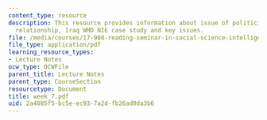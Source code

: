 ```yaml
---
content_type: resource
description: This resource provides information about issue of politicization, historical
  relationship, Iraq WMD NIE case study and key issues.
file: /media/courses/17-908-reading-seminar-in-social-science-intelligence-and-national-security-fall-2005/2a4085f5bc5eec937a2dfb26ad0da3b6_week_7.pdf
file_type: application/pdf
learning_resource_types:
- Lecture Notes
ocw_type: OCWFile
parent_title: Lecture Notes
parent_type: CourseSection
resourcetype: Document
title: week_7.pdf
uid: 2a4085f5-bc5e-ec93-7a2d-fb26ad0da3b6
---
```

